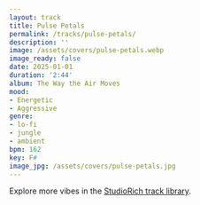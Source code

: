 ```yaml
---
layout: track
title: Pulse Petals
permalink: /tracks/pulse-petals/
description: ''
image: /assets/covers/pulse-petals.webp
image_ready: false
date: 2025-01-01
duration: '2:44'
album: The Way the Air Moves
mood:
- Energetic
- Aggressive
genre:
- lo-fi
- jungle
- ambient
bpm: 162
key: F#
image_jpg: /assets/covers/pulse-petals.jpg
---
```


Explore more vibes in the [StudioRich track library](/tracks/).
